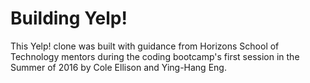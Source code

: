# Building Yelp!

This Yelp! clone was built with guidance from Horizons School of Technology mentors during the coding bootcamp's first session in the Summer of 2016 by Cole Ellison and Ying-Hang Eng.